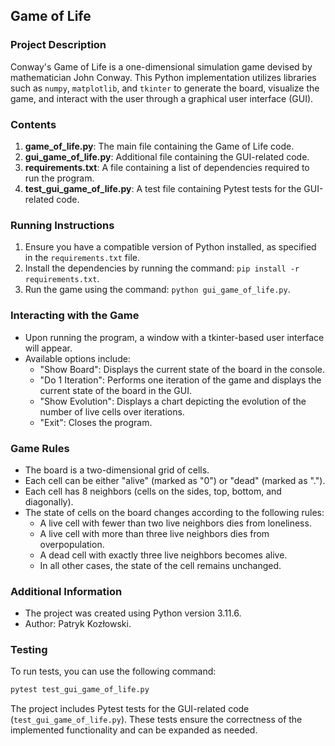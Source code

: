 ## Game of Life

### Project Description

Conway's Game of Life is a one-dimensional simulation game devised by mathematician John Conway. This Python implementation utilizes libraries such as `numpy`, `matplotlib`, and `tkinter` to generate the board, visualize the game, and interact with the user through a graphical user interface (GUI).

### Contents

1. **game_of_life.py**: The main file containing the Game of Life code.
2. **gui_game_of_life.py**: Additional file containing the GUI-related code.
3. **requirements.txt**: A file containing a list of dependencies required to run the program.
4. **test_gui_game_of_life.py**: A test file containing Pytest tests for the GUI-related code.

### Running Instructions

1. Ensure you have a compatible version of Python installed, as specified in the `requirements.txt` file.
2. Install the dependencies by running the command: `pip install -r requirements.txt`.
3. Run the game using the command: `python gui_game_of_life.py`.

### Interacting with the Game

- Upon running the program, a window with a tkinter-based user interface will appear.
- Available options include:
    - "Show Board": Displays the current state of the board in the console.
    - "Do 1 Iteration": Performs one iteration of the game and displays the current state of the board in the GUI.
    - "Show Evolution": Displays a chart depicting the evolution of the number of live cells over iterations.
    - "Exit": Closes the program.

### Game Rules

- The board is a two-dimensional grid of cells.
- Each cell can be either "alive" (marked as "0") or "dead" (marked as ".").
- Each cell has 8 neighbors (cells on the sides, top, bottom, and diagonally).
- The state of cells on the board changes according to the following rules:
  - A live cell with fewer than two live neighbors dies from loneliness.
  - A live cell with more than three live neighbors dies from overpopulation.
  - A dead cell with exactly three live neighbors becomes alive.
  - In all other cases, the state of the cell remains unchanged.

### Additional Information

- The project was created using Python version 3.11.6.
- Author: Patryk Kozłowski.

### Testing

To run tests, you can use the following command:

```bash
pytest test_gui_game_of_life.py
```

The project includes Pytest tests for the GUI-related code (`test_gui_game_of_life.py`). These tests ensure the correctness of the implemented functionality and can be expanded as needed.